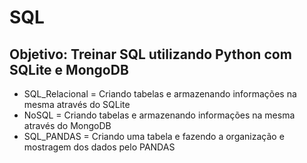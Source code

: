 # SQL

## Objetivo: Treinar SQL utilizando Python com SQLite e MongoDB

* SQL_Relacional = Criando tabelas e armazenando informações na mesma através do SQLite
* NoSQL = Criando tabelas e armazenando informações na mesma através do MongoDB
* SQL_PANDAS = Criando uma tabela e fazendo a organização e mostragem dos dados pelo PANDAS
